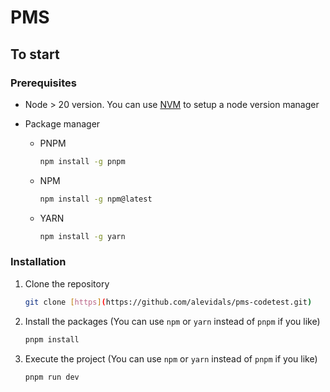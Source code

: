 # PMS

## To start

### Prerequisites

- Node > 20 version. You can use [NVM](https://github.com/nvm-sh/nvm?tab=readme-ov-file#installing-and-updating) to setup a node version manager

- Package manager
  - PNPM
    ```sh
    npm install -g pnpm
    ```

  - NPM
    ```sh
    npm install -g npm@latest
    ```

  - YARN
    ```sh
    npm install -g yarn
    ```

### Installation  
1. Clone the repository
    ```sh
    git clone [https](https://github.com/alevidals/pms-codetest.git)
    ```

2. Install the packages (You can use `npm` or `yarn` instead of `pnpm` if you like)
    ```sh
    pnpm install
    ```

3. Execute the project (You can use `npm` or `yarn` instead of `pnpm` if you like)
    ```sh
    pnpm run dev
    ```